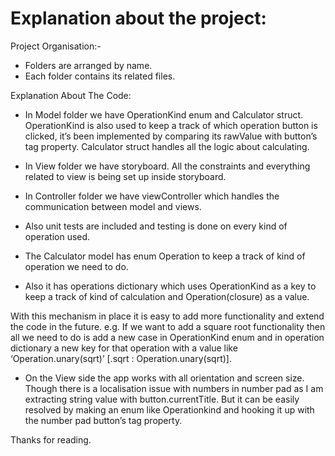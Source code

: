 # Explanation about the project:

Project Organisation:-

- Folders are arranged by name.
- Each folder contains its related files.

Explanation About The Code:

- In Model folder we have OperationKind enum and Calculator struct. OperationKind is also used to keep a track of which operation button is clicked, it’s been implemented by comparing its rawValue with button’s tag property. Calculator struct handles all the logic about calculating.
- In View folder we have storyboard. All the constraints and everything related to view is being set up inside storyboard.
- In Controller folder we have viewController which handles the communication between model and views.
- Also unit tests are included and testing is done on every kind of operation used.

- The Calculator model has enum Operation to keep a track of kind of operation we need to do. 
- Also it has operations dictionary which uses OperationKind as a key to keep a track of kind of calculation and Operation(closure) as a value.

With this mechanism in place it is easy to add more functionality and extend the code in the future. e.g. If we want to add a square root functionality then all we need to do is add a new case in OperationKind enum and in operation dictionary a new key for that operation with a value like ‘Operation.unary(sqrt)’
[.sqrt : Operation.unary(sqrt)].

- On the View side the app works with all orientation and screen size. Though there is a localisation issue with numbers in number pad as I am extracting string value with button.currentTitle. But it can be easily resolved by making an enum like Operationkind and hooking it up with the number pad button’s tag property.

Thanks for reading.

